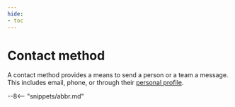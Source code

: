 ```yaml
---
hide:
- toc
---
```


<!-- SPDX-License-Identifier: CC-BY-4.0 -->
<!-- Copyright Contributors to the ODPi Egeria project. -->

# Contact method

A contact method provides a means to send a person or a team a message.
This includes email, phone, or through their [personal profile](/concepts/personal-profile).



--8<-- "snippets/abbr.md"